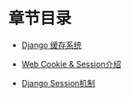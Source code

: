 # 章节目录

* [Django 缓存系统](/chapter10/1-django-cache-system.md)

* [Web Cookie & Session介绍](/chapter10/2-web-cookie-and-session.md)

* [Django Session机制](/chapter10/3-django-session-system.md)



